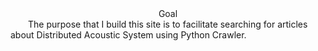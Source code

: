 <center>Goal</center>
&emsp;&emsp;The purpose that I build this site is to facilitate searching for articles about Distributed Acoustic System using Python Crawler.
